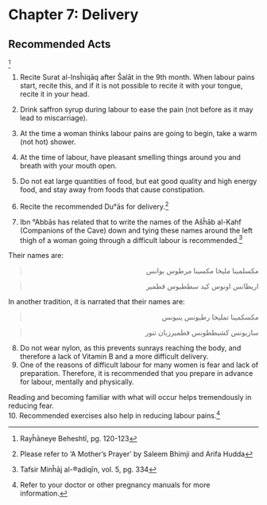 Chapter 7: Delivery
===================

Recommended Acts
----------------

[^1]  
 1. Recite Surat al-Insĥiqāq after Ŝalāt in the 9th month. When labour
pains start, recite this, and if it is not possible to recite it with
your tongue, recite it in your head.

2. Drink saffron syrup during labour to ease the pain (not before as it
may lead to miscarriage).

3. At the time a woman thinks labour pains are going to begin, take a
warm (not hot) shower.

4. At the time of labour, have pleasant smelling things around you and
breath with your mouth open.

5. Do not eat large quantities of food, but eat good quality and high
energy food, and stay away from foods that cause constipation.

6. Recite the recommended Du°ās for delivery.[^2]

7. Ibn °Abbās has related that to write the names of the Aŝĥāb al-Kahf
(Companions of the Cave) down and tying these names around the left
thigh of a woman going through a difficult labour is recommended.[^3]

Their names are:

<blockquote dir="rtl">
  <p>
مكسلمينا مليخا مكسينا مرطوس يوانس
  </p>
</blockquote>

<blockquote dir="rtl">
  <p>
اريطانس اونوس كيد سططيوس قطمير
  </p>
</blockquote>

In another tradition, it is narrated that their names are:

<blockquote dir="rtl">
  <p>
مكسكمينا تمليخا رطيونس ينبونس
  </p>
</blockquote>

<blockquote dir="rtl">
  <p>
سازيونس كشيططونس قطميرزبان تنور
  </p>
</blockquote>

8. Do not wear nylon, as this prevents sunrays reaching the body, and
therefore a lack of Vitamin B and a more difficult delivery.  
 9. One of the reasons of difficult labour for many women is fear and
lack of preparation. Therefore, it is recommended that you prepare in
advance for labour, mentally and physically.

Reading and becoming familiar with what will occur helps tremendously in
reducing fear.  
 10. Recommended exercises also help in reducing labour pains.[^4]

[^1]: Rayĥāneye Beheshtī, pg. 120-123

[^2]: Please refer to ‘A Mother’s Prayer’ by Saleem Bhimji and Arifa
Hudda

[^3]: Tafsir Minĥāj al-®adiqīn, vol. 5, pg. 334

[^4]: Refer to your doctor or other pregnancy manuals for more
information.


